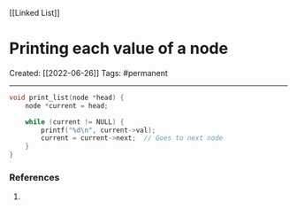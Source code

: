 [[Linked List]]

# Printing each value of a node
Created:  [[2022-06-26]]
Tags: #permanent 

---
```C
void print_list(node *head) {
    node *current = head;

    while (current != NULL) {
        printf("%d\n", current->val);
        current = current->next;  // Goes to next node
    }
}
```















### References
1. 